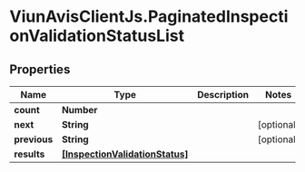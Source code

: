 # ViunAvisClientJs.PaginatedInspectionValidationStatusList

## Properties

| Name         | Type                                                              | Description | Notes      |
| ------------ | ----------------------------------------------------------------- | ----------- | ---------- |
| **count**    | **Number**                                                        |             |
| **next**     | **String**                                                        |             | [optional] |
| **previous** | **String**                                                        |             | [optional] |
| **results**  | [**[InspectionValidationStatus]**](InspectionValidationStatus.md) |             |

